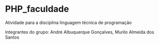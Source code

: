 # PHP_faculdade
Atividade para a disciplina linguagem técnica de programação

Integrantes do grupo:
André Albuquerque Gonçalves, Murilo Almeida dos Santos
